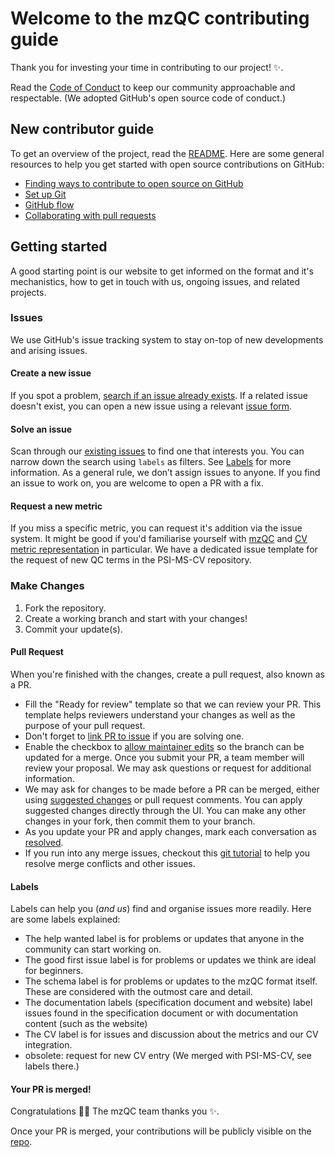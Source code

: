 # Welcome to the mzQC contributing guide <!-- omit in toc -->

Thank you for investing your time in contributing to our project! :sparkles:. 

Read the [Code of Conduct](https://github.com/github/docs/blob/main/CODE_OF_CONDUCT.md) to keep our community approachable and respectable. (We adopted GitHub's open source code of conduct.)

## New contributor guide

To get an overview of the project, read the [README](README.md). Here are some general resources to help you get started with open source contributions on GitHub:

- [Finding ways to contribute to open source on GitHub](https://docs.github.com/en/get-started/exploring-projects-on-github/finding-ways-to-contribute-to-open-source-on-github)
- [Set up Git](https://docs.github.com/en/get-started/quickstart/set-up-git)
- [GitHub flow](https://docs.github.com/en/get-started/quickstart/github-flow)
- [Collaborating with pull requests](https://docs.github.com/en/github/collaborating-with-pull-requests)


## Getting started

A good starting point is our website to get informed on the format and it's mechanistics, how to get in touch with us, ongoing issues, and related projects.

### Issues

We use GitHub's issue tracking system to stay on-top of new developments and arising issues.

#### Create a new issue

If you spot a problem, [search if an issue already exists](https://docs.github.com/en/github/searching-for-information-on-github/searching-on-github/searching-issues-and-pull-requests#search-by-the-title-body-or-comments). If a related issue doesn't exist, you can open a new issue using a relevant [issue form](https://github.com/github/docs/issues/new/choose). 

#### Solve an issue

Scan through our [existing issues](
hupo-psi.github.io/mzqc/ ) to find one that interests you. You can narrow down the search using `labels` as filters. See [Labels](https://github.com/github/docs/contributing/how-to-use-labels.md) for more information. As a general rule, we don’t assign issues to anyone. If you find an issue to work on, you are welcome to open a PR with a fix.

#### Request a new metric

If you miss a specific metric, you can request it's addition via the issue system. It might be good if you'd familiarise yourself with [mzQC](https://hupo-psi.github.io/mzqc/) and [CV metric representation](https://hupo-psi.github.io/mzqc/metrics/) in particular. We have a dedicated issue template for the request of new QC terms in the PSI-MS-CV repository. 

### Make Changes

1. Fork the repository.
2. Create a working branch and start with your changes!
3. Commit your update(s).

#### Pull Request

When you're finished with the changes, create a pull request, also known as a PR.
- Fill the "Ready for review" template so that we can review your PR. This template helps reviewers understand your changes as well as the purpose of your pull request. 
- Don't forget to [link PR to issue](https://docs.github.com/en/issues/tracking-your-work-with-issues/linking-a-pull-request-to-an-issue) if you are solving one.
- Enable the checkbox to [allow maintainer edits](https://docs.github.com/en/github/collaborating-with-issues-and-pull-requests/allowing-changes-to-a-pull-request-branch-created-from-a-fork) so the branch can be updated for a merge.
Once you submit your PR, a team member will review your proposal. We may ask questions or request for additional information.
- We may ask for changes to be made before a PR can be merged, either using [suggested changes](https://docs.github.com/en/github/collaborating-with-issues-and-pull-requests/incorporating-feedback-in-your-pull-request) or pull request comments. You can apply suggested changes directly through the UI. You can make any other changes in your fork, then commit them to your branch.
- As you update your PR and apply changes, mark each conversation as [resolved](https://docs.github.com/en/github/collaborating-with-issues-and-pull-requests/commenting-on-a-pull-request#resolving-conversations).
- If you run into any merge issues, checkout this [git tutorial](https://github.com/skills/resolve-merge-conflicts) to help you resolve merge conflicts and other issues.

#### Labels

Labels can help you (*and us*) find and organise issues more readily. Here are some labels explained:
- The help wanted label is for problems or updates that anyone in the community can start working on.
- The good first issue label is for problems or updates we think are ideal for beginners.
- The schema label is for problems or updates to the mzQC format itself. These are considered with the outmost care and detail.
- The documentation labels (specification document and website) label issues found in the specification document or with documentation content (such as the website)
- The CV label is for issues and discussion about the metrics and our CV integration.
- obsolete: request for new CV entry (We merged with PSI-MS-CV, see labels there.) 

#### Your PR is merged!

Congratulations :tada::tada: The mzQC team thanks you :sparkles:. 

Once your PR is merged, your contributions will be publicly visible on the [repo](https://github.com/HUPO-PSI/mzQC). 


